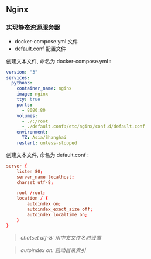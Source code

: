 ## Nginx

### 实现静态资源服务器

* docker-compose.yml 文件
* default.conf 配置文件

创建文本文件, 命名为 docker-compose.yml :

```yaml
version: "3" 
services:
  python3:
    container_name: nginx
    image: nginx
    tty: true
    ports:
      - 8080:80
    volumes:
      - ./:/root
      - ./default.conf:/etc/nginx/conf.d/default.conf
    environment:
      TZ: Asia/Shanghai
    restart: unless-stopped
```

创建文本文件, 命名为 default.conf :

```conf
server {
    listen 80;
    server_name localhost;
    charset utf-8;

    root /root;
    location / { 
        autoindex on;
        autoindex_exact_size off;
        autoindex_localtime on;
    }
}
```

> *chatset utf-8: 用中文文件名时设置*

> *autoindex on: 启动目录索引*



